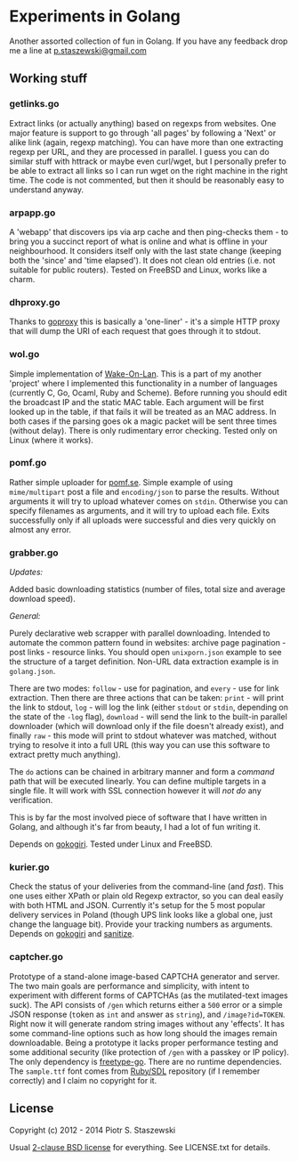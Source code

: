 # Experiments in Golang

Another assorted collection of fun in Golang.
If you have any feedback drop me a line at p.staszewski@gmail.com

Working stuff
-------------

### getlinks.go

Extract links (or actually anything) based on regexps from websites. One major 
feature is support to go through 'all pages' by following a 'Next' or alike 
link (again, regexp matching). You can have more than one extracting regexp per 
URL, and they are processed in parallel. I guess you can do similar stuff with 
httrack or maybe even curl/wget, but I personally prefer to be able to extract 
all links so I can run wget on the right machine in the right time. The code is 
not commented, but then it should be reasonably easy to understand anyway.

### arpapp.go

A 'webapp' that discovers ips via arp cache and then ping-checks them - to 
bring you a succinct report of what is online and what is offline in your 
neighbourhood. It considers itself only with the last state change (keeping 
both the 'since' and 'time elapsed'). It does not clean old entries (i.e. not 
suitable for public routers). Tested on FreeBSD and Linux, works like a charm.

### dhproxy.go

Thanks to [goproxy](https://github.com/elazarl/goproxy) this is basically a 
'one-liner' - it's a simple HTTP proxy that will dump the URI of each request 
that goes through it to stdout.

### wol.go

Simple implementation of 
[Wake-On-Lan](http://en.wikipedia.org/wiki/Wake-on-LAN). This is a part of my 
another 'project' where I implemented this functionality in a number of 
languages (currently C, Go, Ocaml, Ruby and Scheme). Before running you should 
edit the broadcast IP and the static MAC table. Each argument will be first 
looked up in the table, if that fails it will be treated as an MAC address. In 
both cases if the parsing goes ok a magic packet will be sent three times 
(without delay). There is only rudimentary error checking. Tested only on Linux 
(where it works).

### pomf.go

Rather simple uploader for [pomf.se](http://pomf.se). Simple example of using 
`mime/multipart` post a file and `encoding/json` to parse the results. Without 
arguments it will try to upload whatever comes on `stdin`. Otherwise you can 
specify filenames as arguments, and it will try to upload each file. Exits 
successfully only if all uploads were successful and dies very quickly on 
almost any error.

### grabber.go

*Updates:*

Added basic downloading statistics (number of files, total size and average 
download speed).

*General:*

Purely declarative web scrapper with parallel downloading. Intended to automate 
the common pattern found in websites: archive page pagination - post links - 
resource links. You should open `unixporn.json` example to see the structure of 
a target definition. Non-URL data extraction example is in `golang.json`.

There are two modes: `follow` - use for pagination, and `every` - use for link 
extraction. Then there are three actions that can be taken: `print` - will 
print the link to stdout, `log` - will log the link (either `stdout` or 
`stdin`, depending on the state of the `-log` flag), `download` - will send 
the link to the built-in parallel downloader (which will download only if the 
file doesn't already exist), and finally `raw` - this mode will print to stdout 
whatever was matched, without trying to resolve it into a full URL (this way 
you can use this software to extract pretty much anything).

The `do` actions can be chained in arbitrary manner and form a *command* path 
that will be executed linearly. You can define multiple targets in a single 
file. It will work with SSL connection however it will *not do* any 
verification.

This is by far the most involved piece of software that I have written in 
Golang, and although it's far from beauty, I had a lot of fun writing it.

Depends on [gokogiri](https://github.com/moovweb/gokogiri). Tested under Linux 
and FreeBSD.

### kurier.go

Check the status of your deliveries from the command-line (and *fast*). This 
one uses either XPath or plain old Regexp extractor, so you can deal easily 
with both HTML and JSON. Currently it's setup for the 5 most popular delivery
services in Poland (though UPS link looks like a global one, just change the
language bit). Provide your tracking numbers as arguments. Depends on 
[gokogiri](https://github.com/moovweb/gokogiri) and 
[sanitize](https://github.com/kennygrant/sanitize).

### captcher.go

Prototype of a stand-alone image-based CAPTCHA generator and server. The two 
main goals are performance and simplicity, with intent to experiment with 
different forms of CAPTCHAs (as the mutilated-text images suck). The API 
consists of `/gen` which returns either a `500` error or a simple JSON 
response (`t`oken as `int` and `a`nswer as `string`), and `/image?id=TOKEN`. 
Right now it will generate random string images without any 'effects'. 
It has some command-line options such as how long should the images remain 
downloadable. Being a prototype it lacks proper performance testing and some 
additional security (like protection of `/gen` with a passkey or IP policy).
The only dependency is [freetype-go](https://code.google.com/p/freetype-go/). 
There are no runtime dependencies. The `sample.ttf` font comes from 
[Ruby/SDL](https://github.com/ohai/rubysdl) repository (if I remember 
correctly) and I claim no copyright for it.

License
-------

Copyright (c) 2012 - 2014 Piotr S. Staszewski

Usual [2-clause BSD license](http://opensource.org/licenses/BSD-2-Clause) for 
everything. See LICENSE.txt for details.
